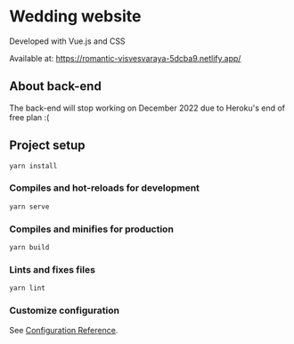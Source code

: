 # Wedding website
Developed with Vue.js and CSS

Available at: https://romantic-visvesvaraya-5dcba9.netlify.app/

## About back-end
The back-end will stop working on December 2022 due to Heroku's end of free plan :(

## Project setup
```
yarn install
```

### Compiles and hot-reloads for development
```
yarn serve
```

### Compiles and minifies for production
```
yarn build
```

### Lints and fixes files
```
yarn lint
```

### Customize configuration
See [Configuration Reference](https://cli.vuejs.org/config/).
